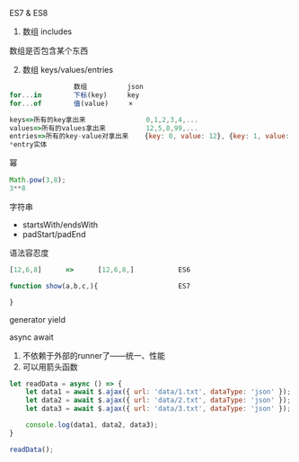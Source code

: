 ES7 & ES8


1. 数组  includes

  数组是否包含某个东西

2. 数组  keys/values/entries

```js
                数组          json
for...in        下标(key)     key
for...of        值(value)     ×

keys=>所有的key拿出来               0,1,2,3,4,...
values=>所有的values拿出来          12,5,8,99,...
entries=>所有的key-value对拿出来    {key: 0, value: 12}, {key: 1, value: 5}, ...
*entry实体
```

幂

```js
Math.pow(3,8);
3**8
```

字符串
- startsWith/endsWith
- padStart/padEnd



语法容忍度
```js
[12,6,8]      =>      [12,6,8,]           ES6
```

```js
function show(a,b,c,){                    ES7

}
```

generator yield

async await

1. 不依赖于外部的runner了——统一、性能
2. 可以用箭头函数

```js
let readData = async () => {
    let data1 = await $.ajax({ url: 'data/1.txt', dataType: 'json' });
    let data2 = await $.ajax({ url: 'data/2.txt', dataType: 'json' });
    let data3 = await $.ajax({ url: 'data/3.txt', dataType: 'json' });

    console.log(data1, data2, data3);
}

readData();
```
